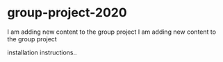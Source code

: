 # group-project-2020

I am adding new content to the group project
I am adding new content to the group project

installation instructions..

